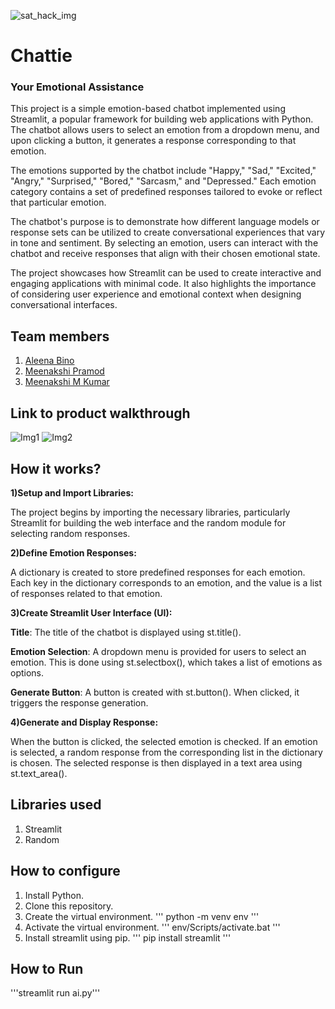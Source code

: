 ![sat_hack_img](https://github.com/Meenakshimkumar/sat-hack/assets/118379816/dc1a8917-609d-49ce-a430-50aeba656f28)
# Chattie 
### Your Emotional Assistance
This project is a simple emotion-based chatbot implemented using Streamlit, a popular framework for building web applications with Python. The chatbot allows users to select an emotion from a dropdown menu, and upon clicking a button, it generates a response corresponding to that emotion.

The emotions supported by the chatbot include "Happy," "Sad," "Excited," "Angry," "Surprised," "Bored," "Sarcasm," and "Depressed." Each emotion category contains a set of predefined responses tailored to evoke or reflect that particular emotion.

The chatbot's purpose is to demonstrate how different language models or response sets can be utilized to create conversational experiences that vary in tone and sentiment. By selecting an emotion, users can interact with the chatbot and receive responses that align with their chosen emotional state.

The project showcases how Streamlit can be used to create interactive and engaging applications with minimal code. It also highlights the importance of considering user experience and emotional context when designing conversational interfaces.

## Team members
1. [Aleena Bino](https://github.com/aleena24bino)
2. [Meenakshi Pramod](https://github.com/MeenakshiPramod)
3. [Meenakshi M Kumar](https://github.com/Meenakshimkumar)
## Link to product walkthrough

![Img1](https://github.com/Meenakshimkumar/sat-hack/assets/118379816/46b7b9d5-bc23-4661-818b-fe027dc1596b)
![Img2](https://github.com/Meenakshimkumar/sat-hack/assets/118379816/f3591841-5f68-4777-9f08-714dda5ed969)

## How it works?

**1)Setup and Import Libraries:**

The project begins by importing the necessary libraries, particularly Streamlit for building the web interface and the random module for selecting random responses.

**2)Define Emotion Responses:**

A dictionary is created to store predefined responses for each emotion. Each key in the dictionary corresponds to an emotion, and the value is a list of responses related to that emotion.

**3)Create Streamlit User Interface (UI):**

**Title**: The title of the chatbot is displayed using st.title().

**Emotion Selection**: A dropdown menu is provided for users to select an emotion. This is done using st.selectbox(), which takes a list of emotions as options.

**Generate Button**: A button is created with st.button(). When clicked, it triggers the response generation.

**4)Generate and Display Response:**

When the button is clicked, the selected emotion is checked. If an emotion is selected, a random response from the corresponding list in the dictionary is chosen.
The selected response is then displayed in a text area using st.text_area().


## Libraries used 

1. Streamlit
2. Random


## How to configure
1. Install Python.
2. Clone this repository.
3. Create the virtual environment.
 '''
    python -m venv env
 '''
5. Activate the virtual environment.
   '''
    env/Scripts/activate.bat
   '''
7. Install streamlit using pip.
   '''
    pip install streamlit
   '''
## How to Run
'''streamlit run ai.py'''
